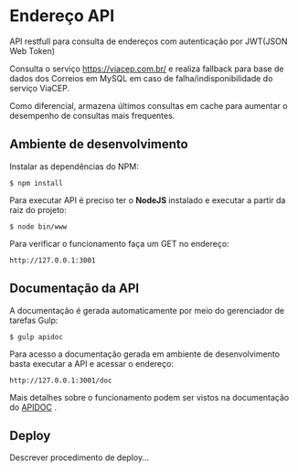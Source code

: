 # Endereço API
API restfull para consulta de endereços com autenticação por JWT(JSON Web Token)

Consulta o serviço https://viacep.com.br/ e realiza fallback para base de dados dos Correios em MySQL em caso de falha/indisponibilidade do serviço ViaCEP.

Como diferencial, armazena últimos consultas em cache para aumentar o desempenho de consultas mais frequentes.

## Ambiente de desenvolvimento
Instalar as dependências do NPM:
```shell
$ npm install
```

Para executar API é preciso ter o **NodeJS** instalado e executar a partir da raiz do projeto:
```shell
$ node bin/www
```

Para verificar o funcionamento faça um GET no endereço:
```
http://127.0.0.1:3001 
```

## Documentação da API
A documentação é gerada automaticamente por meio do gerenciador de tarefas Gulp:
```shell
$ gulp apidoc
```

Para acesso a documentação gerada em ambiente de desenvolvimento basta executar a API e acessar o endereço: 
```
http://127.0.0.1:3001/doc 
```

Mais detalhes sobre o funcionamento podem ser vistos na documentação do [APIDOC](http://apidocjs.com/) .

## Deploy
Descrever procedimento de deploy...